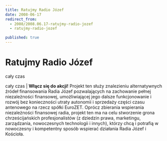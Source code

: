 ```yaml
---
title: Ratujmy Radio Józef
date: 2008-06-17
redirect_from: 
  - 2008/2008.06.17-ratujmy-radio-jozef
  - ratujmy-radio-jozef

published: true
---
```




# Ratujmy Radio Józef

<time>cały czas</time>

cały czas | 
**Włącz się do akcji!**
Projekt ten służy znalezieniu alternatywnych źródeł finansowania Radia Józef pozwalających na zachowanie pełnej niezależności finansowej, umożliwiającej jego dalsze funkcjonowanie i rozwój bez konieczności utraty autonomii i sprzedaży części czasu antenowego na rzecz spółki EuroZET.
Oprócz zbierania wspierania niezależności finansowej radia, projekt ten ma na celu stworzenie grona chrześcijańskich&nbsp;profesjonalistów (z dziedzin prawa, marketingu, zarządzania, nowoczesnych technologii i innych), którzy chcą i potrafią w nowoczesny i kompetentny sposób wspierać działania Radia Józef i Kościoła.


<!--CONTENT FROM OLD SERVER (jos before 2013): cały czas | 
**Włącz się do akcji!**
Projekt ten służy znalezieniu alternatywnych źródeł finansowania Radia Józef pozwalających na zachowanie pełnej niezależności finansowej, umożliwiającej jego dalsze funkcjonowanie i rozwój bez konieczności utraty autonomii i sprzedaży części czasu antenowego na rzecz spółki EuroZET.
Oprócz zbierania wspierania niezależności finansowej radia, projekt ten ma na celu stworzenie grona chrześcijańskich&nbsp;profesjonalistów (z dziedzin prawa, marketingu, zarządzania, nowoczesnych technologii i innych), którzy chcą i potrafią w nowoczesny i kompetentny sposób wspierać działania Radia Józef i Kościoła.

-->

<!--{{json:{"created_date":"2008-06-17 19:12:26","publish_down":"0000-00-00 00:00:00","id":"637"}}}-->